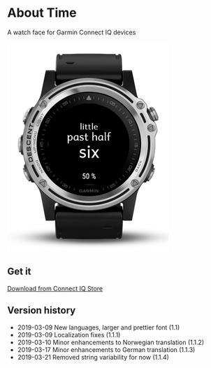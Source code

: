 # About Time
A watch face for Garmin Connect IQ devices

![little past half six](store/AboutTime.png?raw=true "Preview")

## Get it
[Download from Connect IQ Store](https://apps.garmin.com/en-US/apps/0379befa-5c10-4af3-918e-ce1bed1203d4)

## Version history
- 2019-03-09  New languages, larger and prettier font (1.1)
- 2019-03-09  Localization fixes (1.1.1)
- 2019-03-10  Minor enhancements to Norwegian translation (1.1.2)
- 2019-03-17  Minor enhancements to German translation (1.1.3)
- 2019-03-21  Removed string variability for now (1.1.4)
